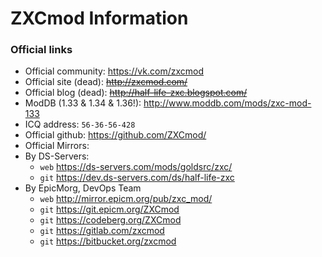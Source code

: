 # ZXCmod Information

### Official links

  - Official community: https://vk.com/zxcmod
  - Official site (dead): ~~http://zxcmod.com/~~
  - Official blog (dead): ~~http://half-life-zxc.blogspot.com/~~
  - ModDB (1.33 & 1.34 & 1.36!): http://www.moddb.com/mods/zxc-mod-133
  - ICQ address: `56-36-56-428`
  - Official github: https://github.com/ZXCmod/
  - Official Mirrors:
   - By DS-Servers:
     - `web` https://ds-servers.com/mods/goldsrc/zxc/
     - `git` https://dev.ds-servers.com/ds/half-life-zxc
   - By EpicMorg, DevOps Team 
     - `web` http://mirror.epicm.org/pub/zxc_mod/
     - `git` https://git.epicm.org/ZXCmod
     - `git` https://codeberg.org/ZXCmod
     - `git` https://gitlab.com/zxcmod
     - `git` https://bitbucket.org/zxcmod
